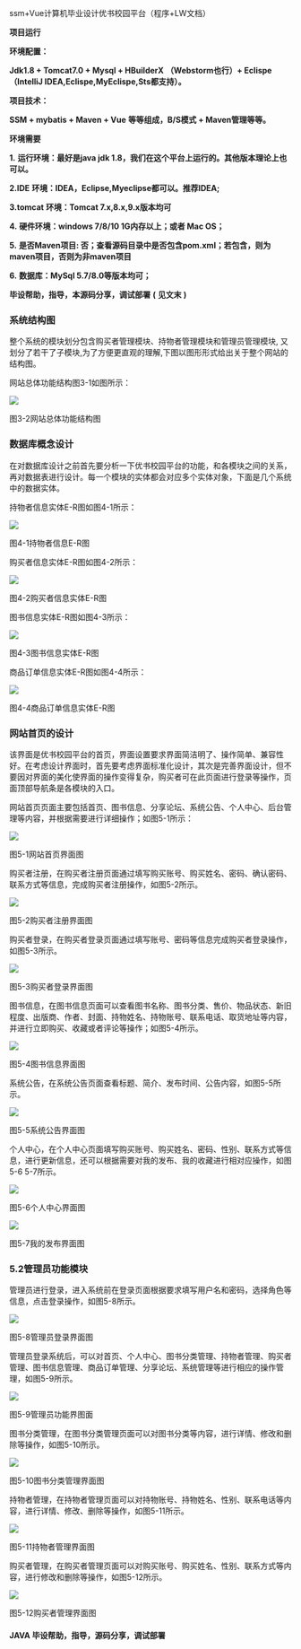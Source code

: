 ssm+Vue计算机毕业设计优书校园平台（程序+LW文档）

**项目运行**

**环境配置：**

**Jdk1.8 + Tomcat7.0 + Mysql + HBuilderX** **（Webstorm也行）+ Eclispe（IntelliJ
IDEA,Eclispe,MyEclispe,Sts都支持）。**

**项目技术：**

**SSM + mybatis + Maven + Vue** **等等组成，B/S模式 + Maven管理等等。**

**环境需要**

**1.** **运行环境：最好是java jdk 1.8，我们在这个平台上运行的。其他版本理论上也可以。**

**2.IDE** **环境：IDEA，Eclipse,Myeclipse都可以。推荐IDEA;**

**3.tomcat** **环境：Tomcat 7.x,8.x,9.x版本均可**

**4.** **硬件环境：windows 7/8/10 1G内存以上；或者 Mac OS；**

**5.** **是否Maven项目: 否；查看源码目录中是否包含pom.xml；若包含，则为maven项目，否则为非maven项目**

**6.** **数据库：MySql 5.7/8.0等版本均可；**

**毕设帮助，指导，本源码分享，调试部署** **(** **见文末** **)**

### 系统结构图

整个系统的模块划分包含购买者管理模块、持物者管理模块和管理员管理模块, 又划分了若干了子模块,为了方便更直观的理解,下图以图形形式给出关于整个网站的结构图。

网站总体功能结构图3-1如图所示：

![](./res/97c6a66f24c241f394812907964dc654.png)

图3-2网站总体功能结构图

### 数据库概念设计

在对数据库设计之前首先要分析一下优书校园平台的功能，和各模块之间的关系，再对数据表进行设计。每一个模块的实体都会对应多个实体对象，下面是几个系统中的数据实体。

持物者信息实体E-R图如图4-1所示：

![](./res/5f0c5e6ad33245f991f974ed84e75fc1.png)

图4-1持物者信息E-R图

购买者信息实体E-R图如图4-2所示：

![](./res/38121e96953349d8b869c5ac4db75eb6.png)

图4-2购买者信息实体E-R图

图书信息实体E-R图如图4-3所示：

![](./res/13478c79ffd847e79848621d0cb9caa0.png)

图4-3图书信息实体E-R图

商品订单信息实体E-R图如图4-4所示：

![](./res/05bcaf266f3c42f3b7b059d666be30f6.png)

图4-4商品订单信息实体E-R图

### 网站首页的设计

该界面是优书校园平台的首页，界面设置要求界面简洁明了、操作简单、兼容性好。在考虑设计界面时，首先要考虑界面标准化设计，其次是完善界面设计，但不要因对界面的美化使界面的操作变得复杂，购买者可在此页面进行登录等操作，页面顶部导航条是各模块的入口。

网站首页页面主要包括首页、图书信息、分享论坛、系统公告、个人中心、后台管理等内容，并根据需要进行详细操作；如图5-1所示：

![](./res/bebea01eb4544c4482b14bc2f9fa83e3.png)

图5-1网站首页界面图

购买者注册，在购买者注册页面通过填写购买账号、购买姓名、密码、确认密码、联系方式等信息，完成购买者注册操作，如图5-2所示。

![](./res/f6e92d55bde24e5688d7ef0124274a17.png)

图5-2购买者注册界面图

购买者登录，在购买者登录页面通过填写账号、密码等信息完成购买者登录操作，如图5-3所示。

![](./res/f1606a95ae794bb5aedadb4d6b5a5237.png)

图5-3购买者登录界面图

图书信息，在图书信息页面可以查看图书名称、图书分类、售价、物品状态、新旧程度、出版商、作者、封面、持物姓名、持物账号、联系电话、取货地址等内容，并进行立即购买、收藏或者评论等操作；如图5-4所示。

![](./res/b7f77e7ae6fa43319c39989fbdc17fe0.png)

图5-4图书信息界面图

系统公告，在系统公告页面查看标题、简介、发布时间、公告内容，如图5-5所示。

![](./res/73031686ed224c05a64e921917a45477.png)

图5-5系统公告界面图

个人中心，在个人中心页面填写购买账号、购买姓名、密码、性别、联系方式等信息，进行更新信息，还可以根据需要对我的发布、我的收藏进行相对应操作，如图5-6
5-7所示。

![](./res/ef3eaac1cabc4071beab8c8081c5a4bf.png)

图5-6个人中心界面图

![](./res/72afe4218d5948bf9ad228eb0b0e6d96.png)

图5-7我的发布界面图

### 5.2管理员功能模块

管理员进行登录，进入系统前在登录页面根据要求填写用户名和密码，选择角色等信息，点击登录操作，如图5-8所示。

![](./res/df1dad511b33484e874ce2f32e1673f9.png)

图5-8管理员登录界面图

管理员登录系统后，可以对首页、个人中心、图书分类管理、持物者管理、购买者管理、图书信息管理、商品订单管理、分享论坛、系统管理等进行相应的操作管理，如图5-9所示。

![](./res/eb5165e36d844c5dbfa83c29abb6cf52.png)

图5-9管理员功能界图面

图书分类管理，在图书分类管理页面可以对图书分类等内容，进行详情、修改和删除等操作，如图5-10所示。

![](./res/ae6e8c031793401b87ebe63cb178fda6.png)

图5-10图书分类管理界面图

持物者管理，在持物者管理页面可以对持物账号、持物姓名、性别、联系电话等内容，进行详情、修改、删除等操作，如图5-11所示。

![](./res/05414f6c18074dee8616e52c1a2ffee7.png)

图5-11持物者管理界面图

购买者管理，在购买者管理页面可以对购买账号、购买姓名、性别、联系方式等内容，进行修改和删除等操作，如图5-12所示。

![](./res/91efbaf82a8b4798918e306b02f67cae.png)

图5-12购买者管理界面图

#### **JAVA** **毕设帮助，指导，源码分享，调试部署**

